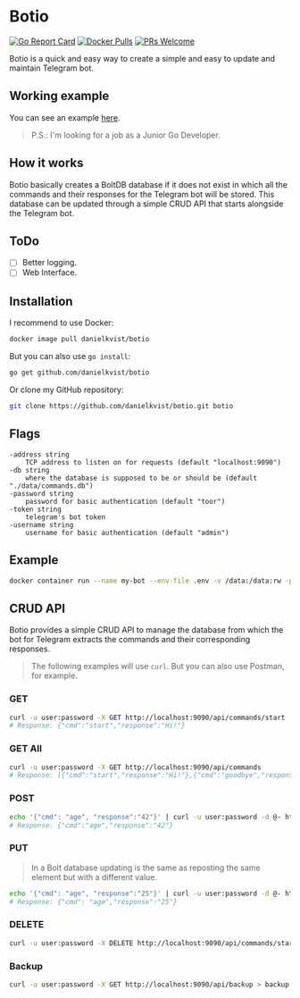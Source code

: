 # Botio

[![Go Report Card](https://goreportcard.com/badge/github.com/danielkvist/botio)](https://goreportcard.com/report/github.com/danielkvist/botio)
[![Docker Pulls](https://img.shields.io/docker/pulls/danielkvist/botio.svg?maxAge=604800)](https://hub.docker.com/r/danielkvist/botio/)
[![PRs Welcome](https://img.shields.io/badge/PRs-welcome-brightgreen.svg)](http://makeapullrequest.com)

Botio is a quick and easy way to create a simple and easy to update and maintain Telegram bot.

## Working example

You can see an example [here](https://t.me/dkvist_bot).

> P.S.: I'm looking for a job as a Junior Go Developer.

## How it works

Botio basically creates a BoltDB database if it does not exist in which all the commands and their responses for the Telegram bot will be stored. This database can be updated through a simple CRUD API that starts alongside the Telegram bot.

## ToDo

- [ ] Better logging.
- [ ] Web Interface.

## Installation

I recommend to use Docker:

```bash
docker image pull danielkvist/botio
```

But you can also use ```go install```:

```bash
go get github.com/danielkvist/botio
```

Or clone my GitHub repository:

```bash
git clone https://github.com/danielkvist/botio.git botio
```

## Flags

```text
-address string
    TCP address to listen on for requests (default "localhost:9090")
-db string
    where the database is supposed to be or should be (default "./data/commands.db")
-password string
    password for basic authentication (default "toor")
-token string
    telegram's bot token
-username string
    username for basic authentication (default "admin")
```

## Example

```bash
docker container run --name my-bot --env-file .env -v /data:/data:rw -p 9090:9090 danielkvist/botio -token="telegram-token" -username="myuser" -pasword="42424242" -address=":9090"
```

## CRUD API

Botio provides a simple CRUD API to manage the database from which the bot for Telegram extracts the commands and their corresponding responses.

> The following examples will use ```curl```. But you can also use Postman, for example.

### GET

```bash
curl -u user:password -X GET http://localhost:9090/api/commands/start
# Response: {"cmd":"start","response":"Hi!"}
```

### GET All

```bash
curl -u user:password -X GET http://localhost:9090/api/commands
# Response: [{"cmd":"start","response":"Hi!"},{"cmd":"goodbye","response":"I see you later!"},...]
```

### POST

```bash
echo '{"cmd": "age", "response":"42"}' | curl -u user:password -d @- http://localhost:9090/api/commands
# Response: {"cmd":"age","response":"42"}
```

### PUT

> In a Bolt database updating is the same as reposting the same element but with a different value. 

```bash
echo '{"cmd": "age", "response":"25"}' | curl -u user:password -d @- http://localhost:9090/api/commands
# Response: {"cmd": "age","response":"25"}
```

### DELETE

```bash
curl -u user:password -X DELETE http://localhost:9090/api/commands/start
```

### Backup

```bash
curl -u user:password -X GET http://localhost:9090/api/backup > backup.db
```
